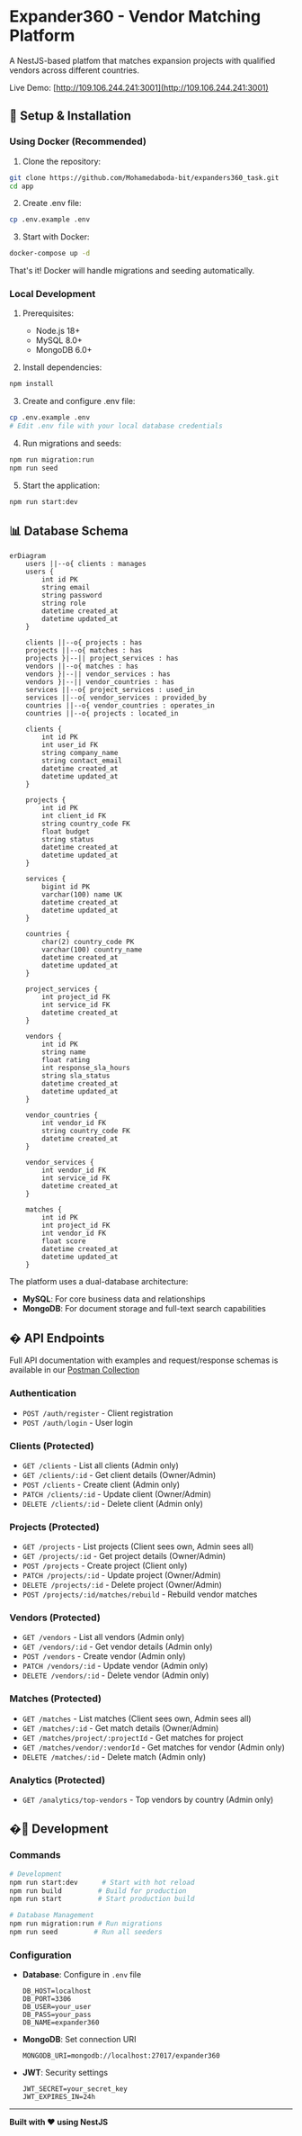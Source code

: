 # Expander360 - Vendor Matching Platform

A NestJS-based platfom that matches expansion projects with qualified vendors across different countries.

Live Demo: [http://109.106.244.241:3001](http://109.106.244.241:3001)

## 🔧 Setup & Installation

### Using Docker (Recommended)
1. Clone the repository:
```bash
git clone https://github.com/Mohamedaboda-bit/expanders360_task.git
cd app
```

2. Create .env file:
```bash
cp .env.example .env
```

3. Start with Docker:
```bash
docker-compose up -d
```

That's it! Docker will handle migrations and seeding automatically.

### Local Development
1. Prerequisites:
   - Node.js 18+
   - MySQL 8.0+
   - MongoDB 6.0+

2. Install dependencies:
```bash
npm install
```

3. Create and configure .env file:
```bash
cp .env.example .env
# Edit .env file with your local database credentials
```

4. Run migrations and seeds:
```bash
npm run migration:run
npm run seed
```

5. Start the application:
```bash
npm run start:dev
```

## 📊 Database Schema

```mermaid
erDiagram
    users ||--o{ clients : manages
    users {
        int id PK
        string email
        string password
        string role
        datetime created_at
        datetime updated_at
    }

    clients ||--o{ projects : has
    projects ||--o{ matches : has
    projects }|--|| project_services : has
    vendors ||--o{ matches : has
    vendors }|--|| vendor_services : has
    vendors }|--|| vendor_countries : has
    services ||--o{ project_services : used_in
    services ||--o{ vendor_services : provided_by
    countries ||--o{ vendor_countries : operates_in
    countries ||--o{ projects : located_in
    
    clients {
        int id PK
        int user_id FK
        string company_name
        string contact_email
        datetime created_at
        datetime updated_at
    }

    projects {
        int id PK
        int client_id FK
        string country_code FK
        float budget
        string status
        datetime created_at
        datetime updated_at
    }

    services {
        bigint id PK
        varchar(100) name UK
        datetime created_at
        datetime updated_at
    }

    countries {
        char(2) country_code PK
        varchar(100) country_name
        datetime created_at
        datetime updated_at
    }

    project_services {
        int project_id FK
        int service_id FK
        datetime created_at
    }

    vendors {
        int id PK
        string name
        float rating
        int response_sla_hours
        string sla_status
        datetime created_at
        datetime updated_at
    }

    vendor_countries {
        int vendor_id FK
        string country_code FK
        datetime created_at
    }

    vendor_services {
        int vendor_id FK
        int service_id FK
        datetime created_at
    }

    matches {
        int id PK
        int project_id FK
        int vendor_id FK
        float score
        datetime created_at
        datetime updated_at
    }
```

The platform uses a dual-database architecture:
- **MySQL**: For core business data and relationships
- **MongoDB**: For document storage and full-text search capabilities


## � API Endpoints

Full API documentation with examples and request/response schemas is available in our [Postman Collection](https://documenter.getpostman.com/view/22818117/2sB3BLk8CL)

### Authentication
- `POST /auth/register` - Client registration
- `POST /auth/login` - User login

### Clients (Protected)
- `GET /clients` - List all clients (Admin only)
- `GET /clients/:id` - Get client details (Owner/Admin)
- `POST /clients` - Create client (Admin only)
- `PATCH /clients/:id` - Update client (Owner/Admin)
- `DELETE /clients/:id` - Delete client (Admin only)

### Projects (Protected)
- `GET /projects` - List projects (Client sees own, Admin sees all)
- `GET /projects/:id` - Get project details (Owner/Admin)
- `POST /projects` - Create project (Client only)
- `PATCH /projects/:id` - Update project (Owner/Admin)
- `DELETE /projects/:id` - Delete project (Owner/Admin)
- `POST /projects/:id/matches/rebuild` - Rebuild vendor matches

### Vendors (Protected)
- `GET /vendors` - List all vendors (Admin only)
- `GET /vendors/:id` - Get vendor details (Admin only)
- `POST /vendors` - Create vendor (Admin only)
- `PATCH /vendors/:id` - Update vendor (Admin only)
- `DELETE /vendors/:id` - Delete vendor (Admin only)

### Matches (Protected)
- `GET /matches` - List matches (Client sees own, Admin sees all)
- `GET /matches/:id` - Get match details (Owner/Admin)
- `GET /matches/project/:projectId` - Get matches for project
- `GET /matches/vendor/:vendorId` - Get matches for vendor (Admin only)
- `DELETE /matches/:id` - Delete match (Admin only)

### Analytics (Protected)
- `GET /analytics/top-vendors` - Top vendors by country (Admin only)

## �📝 Development

### Commands
```bash
# Development
npm run start:dev      # Start with hot reload
npm run build         # Build for production
npm run start         # Start production build

# Database Management
npm run migration:run # Run migrations
npm run seed         # Run all seeders

```

### Configuration
- **Database**: Configure in `.env` file
  ```
  DB_HOST=localhost
  DB_PORT=3306
  DB_USER=your_user
  DB_PASS=your_pass
  DB_NAME=expander360
  ```
- **MongoDB**: Set connection URI
  ```
  MONGODB_URI=mongodb://localhost:27017/expander360
  ```
- **JWT**: Security settings
  ```
  JWT_SECRET=your_secret_key
  JWT_EXPIRES_IN=24h
  ```



---

**Built with ❤️ using NestJS**

